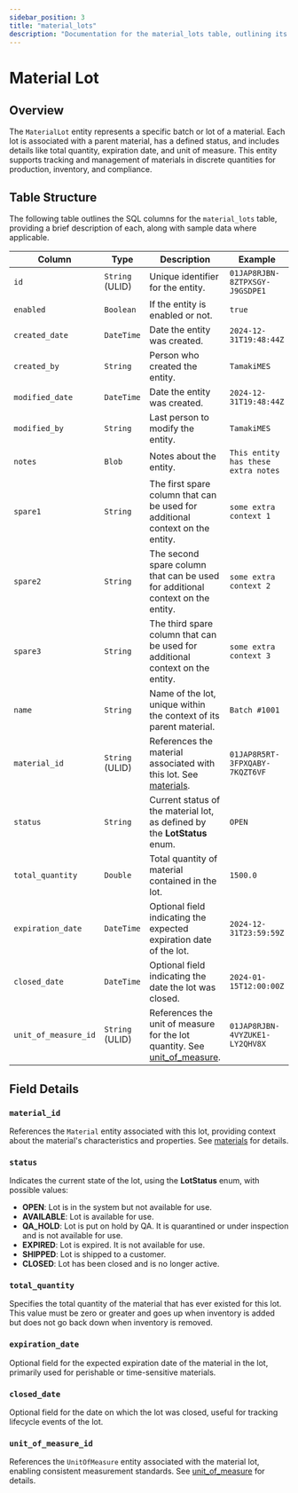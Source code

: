 ```yaml
---
sidebar_position: 3
title: "material_lots"
description: "Documentation for the material_lots table, outlining its columns and structure."
---
```


# Material Lot

## Overview

The `MaterialLot` entity represents a specific batch or lot of a material. Each lot is associated with a parent
material, has a defined status, and includes details like total quantity, expiration date, and unit of measure. This
entity supports tracking and management of materials in discrete quantities for production, inventory, and compliance.

## Table Structure

The following table outlines the SQL columns for the `material_lots` table, providing a brief description of each, along
with sample data where applicable.

| Column               | Type            | Description                                                                                                                          | Example                              |
|----------------------|-----------------|--------------------------------------------------------------------------------------------------------------------------------------|--------------------------------------|
| `id`                 | `String` (ULID) | Unique identifier for the entity.                                                                                                    | `01JAP8RJBN-8ZTPXSGY-J9GSDPE1`       |
| `enabled`            | `Boolean`       | If the entity is enabled or not.                                                                                                     | `true`                               |
| `created_date`       | `DateTime`      | Date the entity was created.                                                                                                         | `2024-12-31T19:48:44Z`               |
| `created_by`         | `String`        | Person who created the entity.                                                                                                       | `TamakiMES`                          |
| `modified_date`      | `DateTime`      | Date the entity was created.                                                                                                         | `2024-12-31T19:48:44Z`               |
| `modified_by`        | `String`        | Last person to modify the entity.                                                                                                    | `TamakiMES`                          |
| `notes`              | `Blob`          | Notes about the entity.                                                                                                              | `This entity has these extra notes`  |
| `spare1`             | `String`        | The first spare column that can be used for additional context on the entity.                                                        | `some extra context 1`               |
| `spare2`             | `String`        | The second spare column that can be used for additional context on the entity.                                                       | `some extra context 2`               |
| `spare3`             | `String`        | The third spare column that can be used for additional context on the entity.                                                        | `some extra context 3`               |
| `name`               | `String`        | Name of the lot, unique within the context of its parent material.                                                                   | `Batch #1001`                        |
| `material_id`        | `String` (ULID) | References the material associated with this lot. See [materials](../material-model/material).                                       | `01JAP8R5RT-3FPXQABY-7KQZT6VF`       |
| `status`             | `String`        | Current status of the material lot, as defined by the **LotStatus** enum.                                                            | `OPEN`                               |
| `total_quantity`     | `Double`        | Total quantity of material contained in the lot.                                                                                     | `1500.0`                             |
| `expiration_date`    | `DateTime`      | Optional field indicating the expected expiration date of the lot.                                                                   | `2024-12-31T23:59:59Z`               |
| `closed_date`        | `DateTime`      | Optional field indicating the date the lot was closed.                                                                               | `2024-01-15T12:00:00Z`               |
| `unit_of_measure_id` | `String` (ULID) | References the unit of measure for the lot quantity. See [unit_of_measure](../utility-models/unit-of-measure-model/unit-of-measure). | `01JAP8RJBN-4VYZUKE1-LY2QHV8X`       |

## Field Details

### `material_id`

References the `Material` entity associated with this lot, providing context about the material's characteristics and
properties.
See [materials](../material-model/material) for details.

### `status`

Indicates the current state of the lot, using the **LotStatus** enum, with possible values:

- **OPEN**: Lot is in the system but not available for use.
- **AVAILABLE**: Lot is available for use.
- **QA_HOLD**: Lot is put on hold by QA. It is quarantined or under inspection and is not available for use.
- **EXPIRED**: Lot is expired. It is not available for use.
- **SHIPPED**: Lot is shipped to a customer.
- **CLOSED**: Lot has been closed and is no longer active.

### `total_quantity`

Specifies the total quantity of the material that has ever existed for this lot. This value must be zero or greater 
and goes up when inventory is added but does not go back down when inventory is removed.

### `expiration_date`

Optional field for the expected expiration date of the material in the lot, primarily used for perishable or
time-sensitive materials.

### `closed_date`

Optional field for the date on which the lot was closed, useful for tracking lifecycle events of the lot.

### `unit_of_measure_id`

References the `UnitOfMeasure` entity associated with the material lot, enabling consistent measurement standards.
See [unit_of_measure](../utility-models/unit-of-measure-model/unit-of-measure) for details.